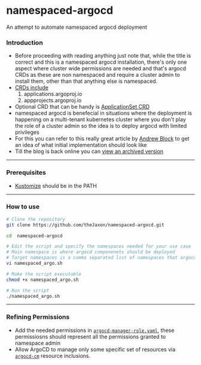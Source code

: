 # namespaced-argocd
An attempt to automate namespaced argocd deployment

### Introduction
- Before proceeding with reading anything just note that, while the title is correct and this is a namespaced argocd installation, there's only one aspect where cluster wide permissions are needed and that's argocd CRDs as these are non namespaced and require a cluster admin to install them, other than that anything else is namespaced.
- [CRDs include](https://github.com/argoproj/argo-cd/tree/master/manifests/crds)
  1. applications.argoproj.io
  2. appprojects.argoproj.io
- Optional CRD that can be handy is [ApplicationSet CRD](https://github.com/argoproj/argo-cd/blob/master/manifests/crds/applicationset-crd.yaml)
- namespaced argocd is benefecial in situations where the deployment is happening on a multi-tenant kubernetes cluster where you don't play the role of a cluster admin so the idea is to deploy argocd with limited privileges
- For this you can refer to this really great article by [Andrew Block](https://blog.andyserver.com/2020/12/argocd-namespace-isolation/) to get an idea of what initial implementation should look like
- Till the blog is back online you can [view an archived version](https://web.archive.org/web/20201221142008/https://blog.andyserver.com/2020/12/argocd-namespace-isolation/) 
---

### Prerequisites
- [Kustomize](https://github.com/kubernetes-sigs/kustomize) should be in the PATH

---

### How to use 

```bash
# Clone the repository 
git clone https://github.com/theJaxon/namespaced-argocd.git

cd  namespaced-argocd

# Edit the script and specify the namespaces needed for your use case 
# Main namespace is where argocd componenets should be deployed
# Target namespaces is a comma separated list of namespaces that argocd will be managing
vi namespaced_argo.sh

# Make the script executable 
chmod +x namespaced_argo.sh

# Run the script 
./namespaced_argo.sh
```

---

### Refining Permissions 
- Add the needed permissions in [`argocd-manager-role.yaml`](https://github.com/theJaxon/namespaced-argocd/blob/main/argocd-manager-role.yaml), these permissiosns should represent all the permissions granted to namespace admin 
- Allow ArgoCD to manage only some specific set of resources via [`argocd-cm`](https://github.com/theJaxon/namespaced-argocd/blob/main/argocd-cm.yaml) resource inclusions.